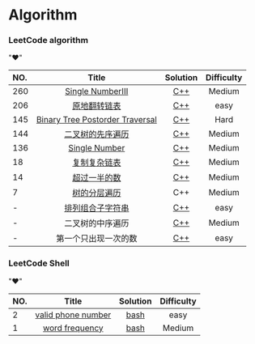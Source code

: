 # Algorithm 
### LeetCode algorithm
"&hearts;"

|NO.| Title |Solution|Difficulty|
|:--| :---: |:----:|:----:|
|260|[Single NumberIII](https://leetcode.com/problems/single-number-iii/) | [C++](./SingleNumber/SingleNumber3.cpp)|Medium|
|206|[原地翻转链表](https://leetcode.com/problems/reverse-linked-list/) | [C++](./ReverseLinklist/ReverseLinklist.cpp)|easy|
|145|[Binary Tree Postorder Traversal](https://leetcode.com/problems/binary-tree-postorder-traversal/) | [C++](./BinaryTreeInorderTraversal/BTreePostTraversal.cpp)|Hard|
|144|[二叉树的先序遍历](https://leetcode.com/problems/binary-tree-preorder-traversal/)| [C++](./BinaryTreePreorderTraversal/BTreePreorderTraversal.cpp)|Medium|
|136|[Single Number](https://leetcode.com/problemset/algorithms/)| [C++](./SingleNumber/SingleNumber.cpp)|Medium|
|18|[复制复杂链表](http://www.jiuzhang.com/problem/18/) | [C++](./CopyLinklist/CopyLinklist.cpp)|Medium|
|14|[超过一半的数](http://www.jiuzhang.com/problem/14/) | [C++](./OverHalfNumber/OverHalfNumber.cpp)|Medium|
|7|[树的分层遍历](http://www.jiuzhang.com/problem/7/) | C++|Medium|
|-|[排列组合子字符串]() | [C++](./subString/permutationSubstring.cpp)|easy|
|-|二叉树的中序遍历|[C++](./BinaryTreeInorderTraversal/BTreeInorderTravesal.cpp)|Medium|
|-|第一个只出现一次的数| [C++](./FirstAppearOnce/FirstAppearOnce.cpp)|easy|

### LeetCode Shell
"&hearts;"

|NO.| Title |Solution|Difficulty|
|:--| :---: |:----:|:----:|
|2|[valid phone number](https://leetcode.com/problems/valid-phone-numbers/) | [bash](./shell/ValidPhoneNumbers/ValidPhoneNumbers.sh)|easy|
|1|[word frequency](https://leetcode.com/problems/word-frequency/) | [bash](./shell/Wordfrequency/wordfrequency.sh)|Medium|
